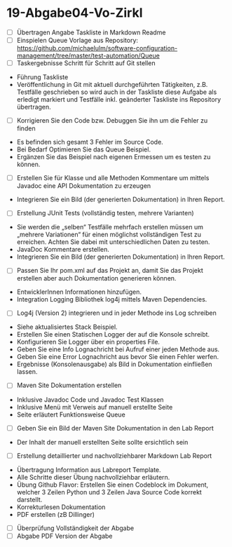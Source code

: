 # 19-Abgabe04-Vo-Zirkl

- [ ] Übertragen Angabe Taskliste in Markdown Readme
- [ ] Einspielen Queue Vorlage aus Repository: https://github.com/michaelulm/software-configuration-management/tree/master/test-automation/Queue
- [ ] Taskergebnisse Schritt für Schritt auf Git stellen
- Führung Taskliste
- Veröffentlichung in Git mit aktuell durchgeführten Tätigkeiten, z.B. Testfälle geschrieben so wird auch in der Taskliste diese Aufgabe als erledigt markiert und Testfälle inkl. geänderter Taskliste ins Repository übertragen.
- [ ] Korrigieren Sie den Code bzw. Debuggen Sie ihn um die Fehler zu finden
- Es befinden sich gesamt 3 Fehler im Source Code.
- Bei Bedarf Optimieren Sie das Queue Beispiel.
- Ergänzen Sie das Beispiel nach eigenen Ermessen um es testen zu können.
- [ ] Erstellen Sie für Klasse und alle Methoden Kommentare um mittels Javadoc eine API Dokumentation zu erzeugen
- Integrieren Sie ein Bild (der generierten Dokumentation) in Ihren Report.
- [ ] Erstellung JUnit Tests (vollständig testen, mehrere Varianten)
- Sie werden die „selben“ Testfälle mehrfach erstellen müssen um „mehrere
Variationen“ für einen möglichst vollständigen Test zu erreichen. Achten Sie
dabei mit unterschiedlichen Daten zu testen.
- JavaDoc Kommentare erstellen.
- Integrieren Sie ein Bild (der generierten Dokumentation) in Ihren Report.
- [ ] Passen Sie Ihr pom.xml auf das Projekt an, damit Sie das Projekt erstellen aber auch Dokumentation generieren können.
- EntwicklerInnen Informationen hinzufügen.
- Integration Logging Bibliothek log4j mittels Maven Dependencies.
- [ ] Log4j (Version 2) integrieren und in jeder Methode ins Log schreiben
- Siehe aktualisiertes Stack Beispiel.
- Erstellen Sie einen Statischen Logger der auf die Konsole schreibt.
- Konfigurieren Sie Logger über ein properties File.
- Geben Sie eine Info Lognachricht bei Aufruf einer jeden Methode aus.
- Geben Sie eine Error Lognachricht aus bevor Sie einen Fehler werfen.
- Ergebnisse (Konsolenausgabe) als Bild in Dokumentation einfließen lassen.
- [ ] Maven Site Dokumentation erstellen
- Inklusive Javadoc Code und Javadoc Test Klassen
- Inklusive Menü mit Verweis auf manuell erstellte Seite
- Seite erläutert Funktionsweise Queue
- [ ] Geben Sie ein Bild der Maven Site Dokumentation in den Lab Report
- Der Inhalt der manuell erstellten Seite sollte ersichtlich sein
- [ ] Erstellung detaillierter und nachvollziehbarer Markdown Lab Report
- Übertragung Information aus Labreport Template.
-  Alle Schritte dieser Übung nachvollziehbar erläutern.
-  Übung Github Flavor: Erstellen Sie einen Codeblock im Dokument, welcher 3 Zeilen Python und 3 Zeilen Java Source Code korrekt darstellt.
-  Korrekturlesen Dokumentation
-  PDF erstellen (zB Dillinger)
- [ ] Überprüfung Vollständigkeit der Abgabe
- [ ] Abgabe PDF Version der Abgabe
